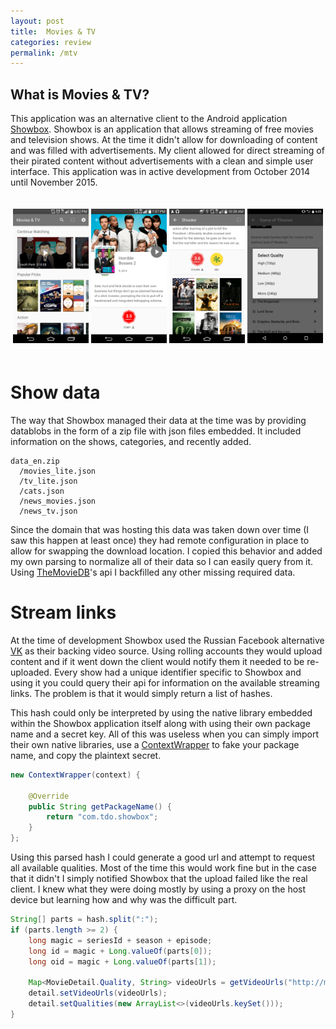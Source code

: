 ```yaml
---
layout: post
title:  Movies & TV
categories: review
permalink: /mtv
---
```


## What is Movies & TV?
This application was an alternative client to the Android application [Showbox](https://showboxdownloadapps.com/). Showbox is an application that allows streaming of free movies and television shows. At the time it didn't allow for downloading of content and was filled with advertisements. My client allowed for direct streaming of their pirated content without advertisements with a clean and simple user interface. This application was in active development from October 2014 until November 2015.

<p align="center" style="padding-top:20px;padding-bottom:20px;">
  <img src="/assets/mtv/image1.png" width="24%" />
  <img src="/assets/mtv/image2.png" width="24%" />
  <img src="/assets/mtv/image3.png" width="24%" />
  <img src="/assets/mtv/image4.png" width="24%" />
</p>

# Show data
The way that Showbox managed their data at the time was by providing datablobs in the form of a zip file with json files embedded. It included information on the shows, categories, and recently added.
~~~
data_en.zip
  /movies_lite.json
  /tv_lite.json
  /cats.json
  /news_movies.json
  /news_tv.json
~~~

Since the domain that was hosting this data was taken down over time (I saw this happen at least once) they had remote configuration in place to allow for swapping the download location. I copied this behavior and added my own parsing to normalize all of their data so I can easily query from it. Using [TheMovieDB](https://www.themoviedb.org/)'s api I backfilled any other missing required data.

# Stream links
At the time of development Showbox used the Russian Facebook alternative [VK](https://vk.com/) as their backing video source. Using rolling accounts they would upload content and if it went down the client would notify them it needed to be re-uploaded. Every show had a unique identifier specific to Showbox and using it you could query their api for information on the available streaming links. The problem is that it would simply return a list of hashes.

This hash could only be interpreted by using the native library embedded within the Showbox application itself along with using their own package name and a secret key. All of this was useless when you can simply import their own native libraries, use a [ContextWrapper](https://developer.android.com/reference/android/content/ContextWrapper) to fake your package name, and copy the plaintext secret.

~~~ java
new ContextWrapper(context) {

    @Override
    public String getPackageName() {
        return "com.tdo.showbox";
    }
};
~~~

Using this parsed hash I could generate a good url and attempt to request all available qualities. Most of the time this would work fine but in the case that it didn't I simply notified Showbox that the upload failed like the real client. I knew what they were doing mostly by using a proxy on the host device but learning how and why was the difficult part.
~~~ java
String[] parts = hash.split(":");
if (parts.length >= 2) {
    long magic = seriesId + season + episode;
    long id = magic + Long.valueOf(parts[0]);
    long oid = magic + Long.valueOf(parts[1]);

    Map<MovieDetail.Quality, String> videoUrls = getVideoUrls("http://m.vk.com/video" + id + "_" + oid);
    detail.setVideoUrls(videoUrls);
    detail.setQualities(new ArrayList<>(videoUrls.keySet()));
}
~~~
